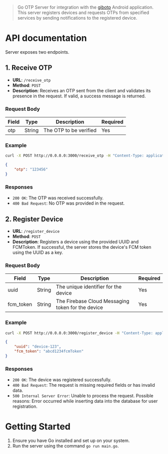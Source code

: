 > Go OTP Server for integration with the [gibotp](https://github.com/hyouteki/gibotp) Android application.
> This server registers devices and requests OTPs from specified services by sending notifications to the registered device.

# API documentation
Server exposes two endpoints.

## 1. Receive OTP
- **URL**: `/receive_otp`
- **Method**: `POST`
- **Description**: Receives an OTP sent from the client and validates its presence in the request. If valid, a success message is returned.

### Request Body
| Field | Type   | Description            | Required |
|-------|--------|------------------------|----------|
| otp   | String | The OTP to be verified | Yes      |

### Example
```bash
curl -X POST http://0.0.0.0:3000/receive_otp -H "Content-Type: application/json" -d '{"otp":"123456"}'
```
```json
{
    "otp": "123456"
}
```

### Responses
- `200 OK`: The OTP was received successfully.
- `400 Bad Request`: No OTP was provided in the request.

## 2. Register Device
- **URL**: `/register_device`
- **Method**: `POST`
- **Description**: Registers a device using the provided UUID and FCMToken. If successful, the server stores the device's FCM token using the UUID as a key.

### Request Body
| Field	    | Type	 | Description	                                     | Required |
|-----------|--------|---------------------------------------------------|----------|
| uuid	    | String | The unique identifier for the device              | Yes      |
| fcm_token	| String | The Firebase Cloud Messaging token for the device | Yes      |

### Example
```bash
curl -X POST http://0.0.0.0:3000/register_device -H "Content-Type: application/json" -d '{"uuid":"device-123", "fcm_token":"abcd1234fcmToken"}'
```
```json
{
    "uuid": "device-123",
    "fcm_token": "abcd1234fcmToken"
}
```

### Responses
- `200 OK`: The device was registered successfully.
- `400 Bad Request`: The request is missing required fields or has invalid data.
- `500 Internal Server Error`: Unable to process the request. Possible reasons: Error occurred while inserting data into the database for user registration.

# Getting Started
1. Ensure you have Go installed and set up on your system.
2. Run the server using the command `go run main.go`.
